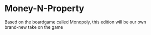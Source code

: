 # Money-N-Property

Based on the boardgame called Monopoly, this edition will be our own brand-new take on the game
